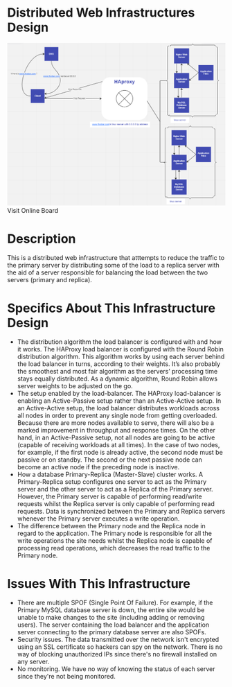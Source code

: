 <h1>Distributed Web Infrastructures Design</h1>
<img src="1-distributed_web_infrastructure.png" />
<a herf="https://miro.com/app/board/uXjVPj4aDkQ=/"> Visit Online Board</a>
<h1>
    Description
</h1>
<p>
This is a distributed web infrastructure that atttempts to reduce the traffic to the primary server by distributing some of the load to a replica server with the aid of a server responsible for balancing the load between the two servers (primary and replica).
</p>
<h1>
 Specifics About This Infrastructure Design
 </h1>
<ul>
<li>
The distribution algorithm the load balancer is configured with and how it works.
The HAProxy load balancer is configured with the Round Robin distribution algorithm. This algorithm works by using each server behind the load balancer in turns, according to their weights. It’s also probably the smoothest and most fair algorithm as the servers’ processing time stays equally distributed. As a dynamic algorithm, Round Robin allows server weights to be adjusted on the go.
</li>
<li>
The setup enabled by the load-balancer.
The HAProxy load-balancer is enabling an Active-Passive setup rather than an Active-Active setup. In an Active-Active setup, the load balancer distributes workloads across all nodes in order to prevent any single node from getting overloaded. Because there are more nodes available to serve, there will also be a marked improvement in throughput and response times. On the other hand, in an Active-Passive setup, not all nodes are going to be active (capable of receiving workloads at all times). In the case of two nodes, for example, if the first node is already active, the second node must be passive or on standby. The second or the next passive node can become an active node if the preceding node is inactive.
</li>
<li>
How a database Primary-Replica (Master-Slave) cluster works.
A Primary-Replica setup configures one server to act as the Primary server and the other server to act as a Replica of the Primary server. However, the Primary server is capable of performing read/write requests whilst the Replica server is only capable of performing read requests. Data is synchronized between the Primary and Replica servers whenever the Primary server executes a write operation.
</li>
<li>
The difference between the Primary node and the Replica node in regard to the application.
The Primary node is responsible for all the write operations the site needs whilst the Replica node is capable of processing read operations, which decreases the read traffic to the Primary node.
</li>
</ul>
<h1>
    Issues With This Infrastructure
</h1>
<ul>
<li>
There are multiple SPOF (Single Point Of Failure).
For example, if the Primary MySQL database server is down, the entire site would be unable to make changes to the site (including adding or removing users). The server containing the load balancer and the application server connecting to the primary database server are also SPOFs.
</li>
<li>
Security issues.
The data transmitted over the network isn't encrypted using an SSL certificate so hackers can spy on the network. There is no way of blocking unauthorized IPs since there's no firewall installed on any server.
</li>
<li>
No monitoring.
We have no way of knowing the status of each server since they're not being monitored.
</li>
